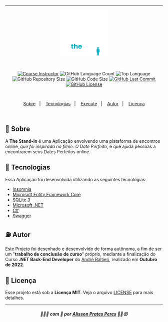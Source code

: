 ___
<p align="center">
    <img src="github/main_logo.png" width="30%"/>
</p>
    <br/>
<p align="center">
    <a href="https://balta.io/"><img alt="Course Instructor" src="https://img.shields.io/badge/instrutor-André%20Baltieri-04ACC5"/></a>
        <img alt="GitHub Language Count" src="https://img.shields.io/github/languages/count/alissonpratesperes/thestand-in?color=04ACC5"/>
        <img alt="Top Language" src="https://img.shields.io/github/languages/top/alissonpratesperes/thestand-in?color=04ACC5"/>
        <img alt="GitHub Repository Size" src="https://img.shields.io/github/repo-size/alissonpratesperes/thestand-in?color=04ACC5"/>
        <img alt="GitHub Code Size" src="https://img.shields.io/github/languages/code-size/alissonpratesperes/thestand-in?color=04ACC5"/>
    <a href="https://github.com/alissonpratesperes/thestand-in/commits/main"><img alt="GitHub Last Commit" src="https://img.shields.io/github/last-commit/alissonpratesperes/thestand-in?color=04ACC5"/></a>
    <a href ="https://github.com/alissonpratesperes/thestand-in/blob/main/LICENSE"><img alt="GitHub License" src="https://img.shields.io/badge/license-MIT-04ACC5"/>
</p>
    <br/>
<p align="center">
    <a href="#dart-sobre">Sobre</a>&nbsp;&nbsp;&nbsp;|&nbsp;&nbsp;&nbsp;
    <a href="#battery-tecnologias">Tecnologias</a>&nbsp;&nbsp;&nbsp;|&nbsp;&nbsp;&nbsp;
    <a href="#electric_plug-execute">Execute</a>&nbsp;&nbsp;&nbsp;|&nbsp;&nbsp;&nbsp;
    <a href="#fuelpump-autor">Autor</a>&nbsp;&nbsp;&nbsp;|&nbsp;&nbsp;&nbsp;
    <a href="#memo-licença">Licença</a>
</p>
    <br/>

## :dart: Sobre
A **The Stand-in** é uma Aplicação envolvendo uma plataforma de encontros online, *que foi inspirada no filme: O Date Perfeito*, e que ajuda pessoas a encontrarem seus Dates Perfeitos online.

## :battery: Tecnologias
Essa Aplicação foi desenvolvida utilizando as seguintes tecnologias:

- <a href="https://insomnia.rest/">Insomnia</a>
- <a href="https://learn.microsoft.com/en-us/ef/">Microsoft Entity Framework Core</a>
- <a href="https://sqlite.org/">SQLite 3</a>
- <a href="https://dotnet.microsoft.com/en-us/">Microsoft .NET</a>
- <a href="https://dotnet.microsoft.com/en-us/apps/aspnet/web-apps/">C#</a>
- <a href="https://swagger.io/">Swagger</a>

## :fuelpump: Autor
Este Projeto foi desenhado e desenvolvido de forma autônoma, a fim de ser um "**trabalho de conclusão de curso**" próprio, mediante a finalização do Curso **.NET Back-End Developer** do <a href="https://balta.io/">André Baltieri</a>, realizado em **Outubro de 2022**.

## :memo: Licença
Esse projeto está sob a **Licença MIT**. Veja o arquivo [LICENSE](https://github.com/alissonpratesperes/thestand-in/blob/main/LICENSE) para mais detalhes.

___

<h5 align="center">👨🏻‍💻&nbsp;com&nbsp;💜&nbsp;por&nbsp;<a href="https://github.com/alissonpratesperes">Alisson Prates Peres</a>&nbsp;✌🏻😗</h5>